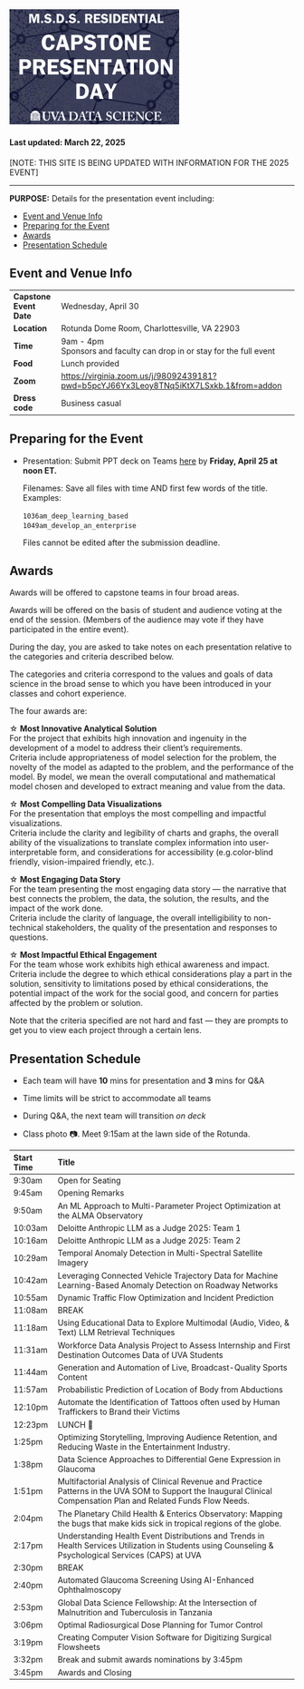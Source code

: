 
<img src="https://github.com/UVADS/ds6013/blob/main/capstone_day.png" width="300"/>

#### Last updated: March 22, 2025

[NOTE: THIS SITE IS BEING UPDATED WITH INFORMATION FOR THE 2025 EVENT]

---

**PURPOSE:** Details for the presentation event including:

- [Event and Venue Info](#event-and-venue-info)
- [Preparing for the Event](#preparing-for-the-event)
- [Awards](#awards)
- [Presentation Schedule](#presentation-schedule)

## Event and Venue Info
|   |   | 
|---|---|
| **Capstone Event Date**   |  Wednesday, April 30 | 
| **Location**   |  Rotunda Dome Room, Charlottesville, VA 22903 | 
| **Time**  |  9am - 4pm <br> Sponsors and faculty can drop in or stay for the full event |
|**Food** | Lunch provided |
| **Zoom**  | https://virginia.zoom.us/j/98092439181?pwd=b5pcYJ66Yx3Leoy8TNq5iKtX7LSxkb.1&from=addon |
| **Dress code**  |  Business casual |


## Preparing for the Event

- Presentation: Submit PPT deck on Teams [here](https://myuva.sharepoint.com/:f:/r/sites/CapstoneDayMay2023/Shared%20Documents/General/2025/Capstone%20Presentation%20slides?csf=1&web=1&e=3NoBKK) by **Friday, April 25 at noon ET.**


  Filenames: Save all files with time AND first few words of the title.  
  Examples: 

  ```1036am_deep_learning_based```  
  ```1049am_develop_an_enterprise```

  Files cannot be edited after the submission deadline.

## Awards

Awards will be offered to capstone teams in four broad areas. 

Awards will be offered on the basis of student and audience voting at the end of the session. (Members of the audience may vote if they have participated in the entire event). 

During the day, you are asked to take notes on each presentation relative to the categories and criteria described below. 

The categories and criteria correspond to the values and goals of data science in the broad sense to which you have been introduced in your classes and cohort experience. 

The four awards are: 

☆ **Most Innovative Analytical Solution**    
For the project that exhibits high innovation and ingenuity in the development of a model to address their client’s requirements.  
Criteria include appropriateness of model selection for the problem, the novelty of the model as adapted to the problem, and the performance of the model. By model, we mean the overall computational and mathematical model chosen and developed to extract meaning and value from the data. 

☆ **Most Compelling Data Visualizations**  
For the presentation that employs the most compelling and impactful visualizations.  
Criteria include the clarity and legibility of charts and graphs, the overall ability of the visualizations to translate complex information into user-interpretable form, and considerations for accessibility (e.g.color-blind friendly, vision-impaired friendly, etc.). 

☆ **Most Engaging Data Story**  
For the team presenting the most engaging data story — the narrative that best connects the problem, the data, the solution, the results, and the impact of the work done.  
Criteria include the clarity of language, the overall intelligibility to non-technical stakeholders, the quality of the presentation and responses to questions. 

☆ **Most Impactful Ethical Engagement**  
For the team whose work exhibits high ethical awareness and impact.  
Criteria include the degree to which ethical considerations play a part in the solution, sensitivity to limitations posed by ethical considerations, the potential impact of the work for the social good, and concern for parties affected by the problem or solution. 

Note that the criteria specified are not hard and fast — they are prompts to get you to view each project through a certain lens. 

## Presentation Schedule

- Each team will have **10** mins for presentation and **3** mins for Q&A
- Time limits will be strict to accommodate all teams
- During Q&A, the next team will transition *on deck*

- Class photo :camera:. Meet 9:15am at the lawn side of the Rotunda.

| Start Time | Title |
|:---|:---|
| 9:30am | Open for Seating |
| 9:45am | Opening Remarks |
| 9:50am | An ML Approach to Multi-Parameter Project Optimization at the ALMA Observatory |
| 10:03am | Deloitte Anthropic LLM as a Judge 2025: Team 1  |
| 10:16am | Deloitte Anthropic LLM as a Judge 2025: Team 2 |
| 10:29am | Temporal Anomaly Detection in Multi-Spectral Satellite Imagery |
| 10:42am | Leveraging Connected Vehicle Trajectory Data for Machine Learning-Based Anomaly Detection on Roadway Networks |
| 10:55am | Dynamic Traffic Flow Optimization and Incident Prediction |
| 11:08am | BREAK |
| 11:18am | Using Educational Data to Explore Multimodal (Audio, Video, & Text) LLM Retrieval Techniques |
| 11:31am | Workforce Data Analysis Project to Assess Internship and First Destination Outcomes Data of UVA Students |
| 11:44am | Generation and Automation of Live, Broadcast-Quality Sports Content  |
| 11:57am | Probabilistic Prediction of Location of Body from Abductions |
| 12:10pm | Automate the Identification of Tattoos often used by Human Traffickers to Brand their Victims | 
| 12:23pm | LUNCH :sandwich: | 
| 1:25pm | Optimizing Storytelling, Improving Audience Retention, and Reducing Waste in the Entertainment Industry. | 
| 1:38pm | Data Science Approaches to Differential Gene Expression in Glaucoma | 
| 1:51pm | Multifactorial Analysis of Clinical Revenue and Practice Patterns in the UVA SOM to Support the Inaugural Clinical Compensation Plan and Related Funds Flow Needs. | 
| 2:04pm | The Planetary Child Health & Enterics Observatory: Mapping the bugs that make kids sick in tropical regions of the globe. | 
| 2:17pm | Understanding Health Event Distributions and Trends in Health Services Utilization in Students using Counseling & Psychological Services (CAPS) at UVA | 
| 2:30pm | BREAK | 
| 2:40pm | Automated Glaucoma Screening Using AI-Enhanced Ophthalmoscopy | 
| 2:53pm | Global Data Science Fellowship: At the Intersection of Malnutrition and Tuberculosis in Tanzania | 
| 3:06pm | Optimal Radiosurgical Dose Planning for Tumor Control | 
| 3:19pm | Creating Computer Vision Software for Digitizing Surgical Flowsheets | 
| 3:32pm | Break and submit awards nominations by 3:45pm | 
| 3:45pm | Awards and Closing | 



